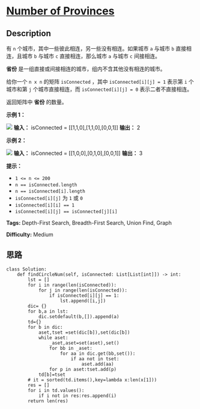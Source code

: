 # [Number of Provinces][title]

## Description

有 `n` 个城市，其中一些彼此相连，另一些没有相连。如果城市 `a` 与城市 `b` 直接相连，且城市 `b` 与城市 `c` 直接相连，那么城市 `a`
与城市 `c` 间接相连。

**省份** 是一组直接或间接相连的城市，组内不含其他没有相连的城市。

给你一个 `n x n` 的矩阵 `isConnected` ，其中 `isConnected[i][j] = 1` 表示第 `i` 个城市和第 `j`
个城市直接相连，而 `isConnected[i][j] = 0` 表示二者不直接相连。

返回矩阵中 **省份** 的数量。

**示例 1：**

![](https://assets.leetcode.com/uploads/2020/12/24/graph1.jpg)
            **输入：** isConnected = [[1,1,0],[1,1,0],[0,0,1]]    **输出：** 2    

**示例 2：**

![](https://assets.leetcode.com/uploads/2020/12/24/graph2.jpg)
            **输入：** isConnected = [[1,0,0],[0,1,0],[0,0,1]]    **输出：** 3    

**提示：**

  * `1 <= n <= 200`
  * `n == isConnected.length`
  * `n == isConnected[i].length`
  * `isConnected[i][j]` 为 `1` 或 `0`
  * `isConnected[i][i] == 1`
  * `isConnected[i][j] == isConnected[j][i]`


**Tags:** Depth-First Search, Breadth-First Search, Union Find, Graph

**Difficulty:** Medium

## 思路

``` python3
class Solution:
    def findCircleNum(self, isConnected: List[List[int]]) -> int:
        lst = []
        for i in range(len(isConnected)):
            for j in range(len(isConnected)):
                if isConnected[i][j] == 1:
                    lst.append([i,j])
        dic= {}
        for b,a in lst:
            dic.setdefault(b,[]).append(a)
        td={}
        for b in dic:
            aset,tset =set(dic[b]),set(dic[b])
            while aset:
                _aset,aset=set(aset),set()
                for bb in _aset:
                    for aa in dic.get(bb,set()):
                        if aa not in tset:
                            aset.add(aa)
                for p in aset:tset.add(p)
            td[b]=tset
        # it = sorted(td.items(),key=lambda x:len(x[1]))
        res = []
        for i in td.values():
            if i not in res:res.append(i)
        return len(res)
```

[title]: https://leetcode-cn.com/problems/number-of-provinces
